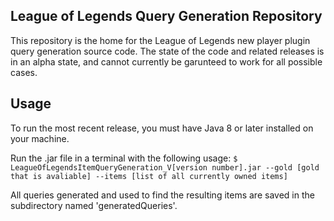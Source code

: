 ## League of Legends Query Generation Repository

This repository is the home for the League of Legends new player plugin query generation source code.  The state of the code and related releases is in an alpha state, and cannot currently be garunteed to work for all possible cases.

## Usage

To run the most recent release, you must have Java 8 or later installed on your machine.

Run the .jar file in a terminal with the following usage:
`$ LeagueOfLegendsItemQueryGeneration_V[version number].jar --gold [gold that is avaliable] --items [list of all currently owned items]`

All queries generated and used to find the resulting items are saved in the subdirectory named 'generatedQueries'.  

